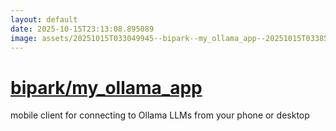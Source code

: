 ```yaml
---
layout: default
date: 2025-10-15T23:13:08.895089
image: assets/20251015T033049945--bipark--my_ollama_app--20251015T033856831--cropped.png
---
```


# [bipark/my_ollama_app](https://github.com/bipark/my_ollama_app)

mobile client for connecting to Ollama LLMs from your phone or desktop

